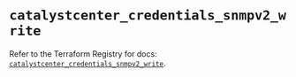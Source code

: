 # `catalystcenter_credentials_snmpv2_write`

Refer to the Terraform Registry for docs: [`catalystcenter_credentials_snmpv2_write`](https://registry.terraform.io/providers/ciscodevnet/catalystcenter/0.4.0/docs/resources/credentials_snmpv2_write).
